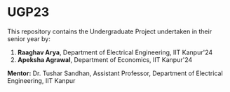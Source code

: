 # UGP23

This repository contains the Undergraduate Project undertaken in their senior year by:

1. **Raaghav Arya**, Department of Electrical Engineering, IIT Kanpur'24
2. **Apeksha Agrawal**, Department of Economics, IIT Kanpur'24

**Mentor:** Dr. Tushar Sandhan, Assistant Professor, Department of Electrical Engineering, IIT Kanpur
